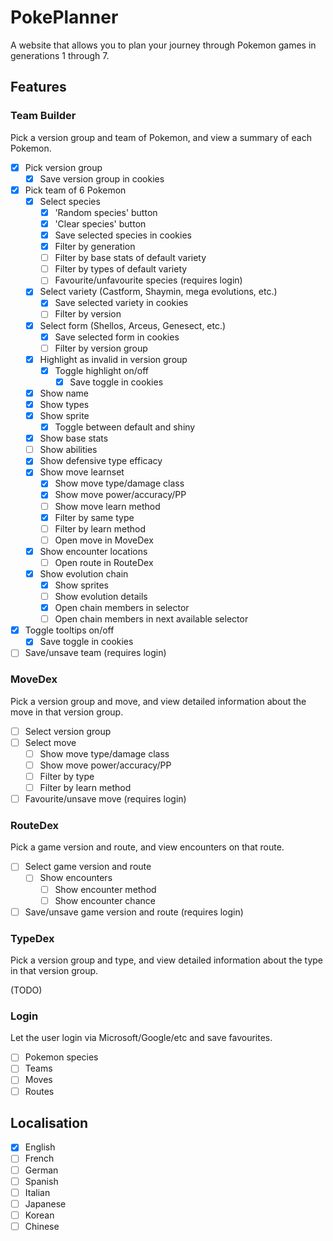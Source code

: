 # PokePlanner

A website that allows you to plan your journey through Pokemon games in generations 1 through 7.

## Features

### Team Builder

Pick a version group and team of Pokemon, and view a summary of each Pokemon.

* [x] Pick version group
  * [x] Save version group in cookies
* [x] Pick team of 6 Pokemon
  * [x] Select species
    * [x] 'Random species' button
    * [x] 'Clear species' button
    * [x] Save selected species in cookies
    * [x] Filter by generation
    * [ ] Filter by base stats of default variety
    * [ ] Filter by types of default variety
    * [ ] Favourite/unfavourite species (requires login)
  * [x] Select variety (Castform, Shaymin, mega evolutions, etc.)
    * [x] Save selected variety in cookies
    * [ ] Filter by version
  * [x] Select form (Shellos, Arceus, Genesect, etc.)
    * [x] Save selected form in cookies
    * [ ] Filter by version group
  * [x] Highlight as invalid in version group
    * [x] Toggle highlight on/off
      * [x] Save toggle in cookies
  * [x] Show name
  * [x] Show types
  * [x] Show sprite
    * [x] Toggle between default and shiny
  * [x] Show base stats
  * [ ] Show abilities
  * [x] Show defensive type efficacy
  * [x] Show move learnset
    * [x] Show move type/damage class
    * [x] Show move power/accuracy/PP
    * [ ] Show move learn method
    * [x] Filter by same type
    * [ ] Filter by learn method
    * [ ] Open move in MoveDex
  * [x] Show encounter locations
    * [ ] Open route in RouteDex
  * [x] Show evolution chain
    * [x] Show sprites
    * [ ] Show evolution details
    * [x] Open chain members in selector
    * [ ] Open chain members in next available selector
* [x] Toggle tooltips on/off
  * [x] Save toggle in cookies
* [ ] Save/unsave team (requires login)

### MoveDex

Pick a version group and move, and view detailed information about the move in that version group.

* [ ] Select version group
* [ ] Select move
  * [ ] Show move type/damage class
  * [ ] Show move power/accuracy/PP
  * [ ] Filter by type
  * [ ] Filter by learn method
* [ ] Favourite/unsave move (requires login)

### RouteDex

Pick a game version and route, and view encounters on that route.

* [ ] Select game version and route
  * [ ] Show encounters
    * [ ] Show encounter method
    * [ ] Show encounter chance
* [ ] Save/unsave game version and route (requires login)

### TypeDex

Pick a version group and type, and view detailed information about the type in that version group.

(TODO)

### Login

Let the user login via Microsoft/Google/etc and save favourites.

* [ ] Pokemon species
* [ ] Teams
* [ ] Moves
* [ ] Routes

## Localisation

* [x] English
* [ ] French
* [ ] German
* [ ] Spanish
* [ ] Italian
* [ ] Japanese
* [ ] Korean
* [ ] Chinese